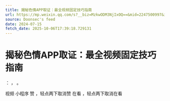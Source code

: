 ```yaml
---
title: 揭秘色情APP取证：最全视频固定技巧指南
url: https://mp.weixin.qq.com/s?__biz=MzkwODM3NjIxOQ==&mid=2247500997&idx=1&sn=6d6e4988788f63b86b0ce1c1e958c3c0
source: Doonsec's feed
date: 2024-07-15
fetch_date: 2025-10-06T17:39:18.729131
---
```


# 揭秘色情APP取证：最全视频固定技巧指南

：
，
。

视频
小程序
赞
，轻点两下取消赞
在看
，轻点两下取消在看